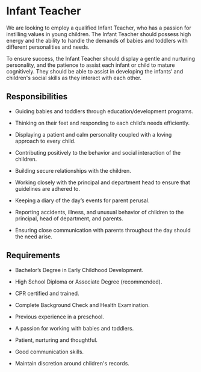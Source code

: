 # Infant Teacher

We are looking to employ a qualified Infant Teacher, who has a passion for instilling values in young children. The Infant Teacher should possess high energy and the ability to handle the demands of babies and toddlers with different personalities and needs.

To ensure success, the Infant Teacher should display a gentle and nurturing personality, and the patience to assist each infant or child to mature cognitively. They should be able to assist in developing the infants’ and children's social skills as they interact with each other.

## Responsibilities

* Guiding babies and toddlers through education/development programs.

* Thinking on their feet and responding to each child’s needs efficiently.

* Displaying a patient and calm personality coupled with a loving approach to every child.

* Contributing positively to the behavior and social interaction of the children.

* Building secure relationships with the children.

* Working closely with the principal and department head to ensure that guidelines are adhered to.

* Keeping a diary of the day’s events for parent perusal.

* Reporting accidents, illness, and unusual behavior of children to the principal, head of department, and parents.

* Ensuring close communication with parents throughout the day should the need arise.

## Requirements

* Bachelor’s Degree in Early Childhood Development.

* High School Diploma or Associate Degree (recommended).

* CPR certified and trained.

* Complete Background Check and Health Examination.

* Previous experience in a preschool.

* A passion for working with babies and toddlers.

* Patient, nurturing and thoughtful.

* Good communication skills.

* Maintain discretion around children's records.

